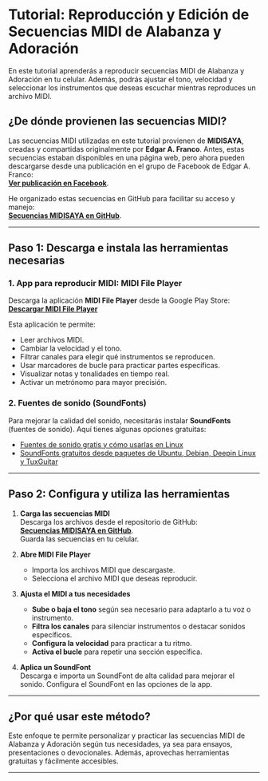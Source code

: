 # **Tutorial: Reproducción y Edición de Secuencias MIDI de Alabanza y Adoración**

En este tutorial aprenderás a reproducir secuencias MIDI de Alabanza y Adoración en tu celular. Además, podrás ajustar el tono, velocidad y seleccionar los instrumentos que deseas escuchar mientras reproduces un archivo MIDI.

## **¿De dónde provienen las secuencias MIDI?**
Las secuencias MIDI utilizadas en este tutorial provienen de **MIDISAYA**, creadas y compartidas originalmente por **Edgar A. Franco**. Antes, estas secuencias estaban disponibles en una página web, pero ahora pueden descargarse desde una publicación en el grupo de Facebook de Edgar A. Franco:  
[**Ver publicación en Facebook**](https://www.facebook.com/groups/midisaya/permalink/2873074299431938/).

He organizado estas secuencias en GitHub para facilitar su acceso y manejo:  
[**Secuencias MIDISAYA en GitHub**](https://github.com/wachin/midisaya.com-Dev-Pack/).

---

## **Paso 1: Descarga e instala las herramientas necesarias**
### **1. App para reproducir MIDI: MIDI File Player**
Descarga la aplicación **MIDI File Player** desde la Google Play Store:  
[**Descargar MIDI File Player**](https://play.google.com/store/apps/details?id=net.volcanomobile.midifileplayer)

Esta aplicación te permite:  
- Leer archivos MIDI.  
- Cambiar la velocidad y el tono.  
- Filtrar canales para elegir qué instrumentos se reproducen.  
- Usar marcadores de bucle para practicar partes específicas.  
- Visualizar notas y tonalidades en tiempo real.  
- Activar un metrónomo para mayor precisión.  

### **2. Fuentes de sonido (SoundFonts)**
Para mejorar la calidad del sonido, necesitarás instalar **SoundFonts** (fuentes de sonido). Aquí tienes algunas opciones gratuitas:  
- [Fuentes de sonido gratis y cómo usarlas en Linux](https://facilitarelsoftwarelibre.blogspot.com/2023/06/fuentes-de-sonido-soundfonts-gratis-desde-varios-sitios.html)  
- [SoundFonts gratuitos desde paquetes de Ubuntu, Debian, Deepin Linux y TuxGuitar](https://facilitarelsoftwarelibre.blogspot.com/2019/11/fuentes-de-sonido-soundfonts-gratuitas.html)

---

## **Paso 2: Configura y utiliza las herramientas**
1. **Carga las secuencias MIDI**  
   Descarga los archivos desde el repositorio de GitHub:  
   [**Secuencias MIDISAYA en GitHub**](https://github.com/wachin/midisaya.com-Dev-Pack/).  
   Guarda las secuencias en tu celular.

2. **Abre MIDI File Player**  
   - Importa los archivos MIDI que descargaste.  
   - Selecciona el archivo MIDI que deseas reproducir.

3. **Ajusta el MIDI a tus necesidades**  
   - **Sube o baja el tono** según sea necesario para adaptarlo a tu voz o instrumento.  
   - **Filtra los canales** para silenciar instrumentos o destacar sonidos específicos.  
   - **Configura la velocidad** para practicar a tu ritmo.  
   - **Activa el bucle** para repetir una sección específica.

4. **Aplica un SoundFont**  
   Descarga e importa un SoundFont de alta calidad para mejorar el sonido. Configura el SoundFont en las opciones de la app.

---

## **¿Por qué usar este método?**
Este enfoque te permite personalizar y practicar las secuencias MIDI de Alabanza y Adoración según tus necesidades, ya sea para ensayos, presentaciones o devocionales. Además, aprovechas herramientas gratuitas y fácilmente accesibles.

---
